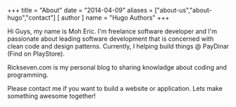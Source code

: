 +++
title = "About"
date = "2014-04-09"
aliases = ["about-us","about-hugo","contact"]
[ author ]
  name = "Hugo Authors"
+++

Hi Guys, my name is Moh Eric. I'm freelance software developer and I'm passionate about leading software development that is concerned with clean code and design patterns. Currently, I helping build things @ PayDinar (Find on PlayStore).

Rickseven.com is my personal blog to sharing knowladge about coding and programming. 

Please contact me if you want to build a website or application. Lets make something awesome together!

